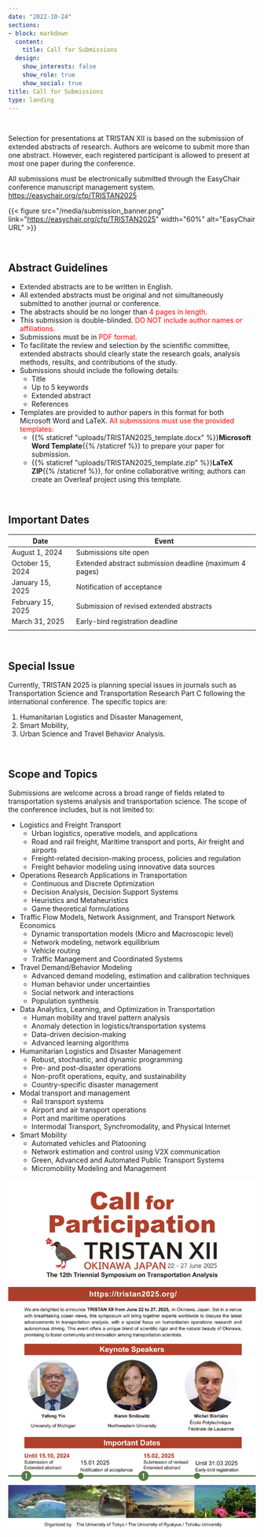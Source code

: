 ```yaml
---
date: "2022-10-24"
sections:
- block: markdown
  content:
    title: Call for Submissions
  design:
    show_interests: false
    show_role: true
    show_social: true
title: Call for Submissions
type: landing
---
```


<br>

<!-- Please see below for a list of topics. -->
Selection for presentations at TRISTAN XII is based on the submission of extended abstracts of research.
Authors are welcome to submit more than one abstract. 
However, each registered participant is allowed to present at most one paper during the conference.

All submissions must be electronically submitted through the EasyChair conference manuscript management system.
https://easychair.org/cfp/TRISTAN2025

{{< figure src="/media/submission_banner.png" link="https://easychair.org/cfp/TRISTAN2025" width="60%" alt="EasyChair URL" >}}


<br>

## Abstract Guidelines

<ul>
<li>Extended abstracts are to be written in English.</li>
<li>All extended abstracts must be original and not simultaneously submitted to another journal or conference.</li>
<li>The abstracts should be no longer than <span style="color: red; ">4 pages in length.</span></li>
<li>This submission is double-blinded. <span style="color: red; ">DO NOT include author names or affiliations.</span></li>
<li>Submissions must be in <span style="color: red; ">PDF format.</span></li>
<li>To facilitate the review and selection by the scientific committee, extended abstracts should clearly state the research goals, analysis methods, results, and contributions of the study.</li>

<li>Submissions should include the following details:
<ul>
  <li>Title</li>
  <li>Up to 5 keywords</li>
  <li>Extended abstract</li>
  <li>References</li>
</ul>
</li>
<li>Templates are provided to author papers in this format for both Microsoft Word and LaTeX.
<span style="color: red; ">All submissions must use the provided templates:</span>
<ul>
    <li>{{% staticref "uploads/TRISTAN2025_template.docx" %}}<strong>Microsoft Word Template</strong>{{% /staticref %}} to prepare your paper for submission.</li>
    <li>{{% staticref "uploads/TRISTAN2025_template.zip" %}}<strong>LaTeX ZIP</strong>{{% /staticref %}}, for online collaborative writing; authors can create an Overleaf project using this template.</li>
</ul>
</li>
</ul>

<br>


## Important Dates

| Date | Event |
| ------------------| ------------------------------ |
| August 1, 2024 | Submissions site open | 
| October 15, 2024 | Extended abstract submission deadline (maximum 4 pages) |
| January 15, 2025 | Notification of acceptance | 
| February 15, 2025 | Submission of revised extended abstracts |
| March 31, 2025 | Early-bird registration deadline | 
|||

<br>

## Special Issue
Currently, TRISTAN 2025 is planning special issues in journals such as Transportation Science and Transportation Research Part C following the international conference. 
The specific topics are: 
1. Humanitarian Logistics and Disaster Management, 
2. Smart Mobility, 
3. Urban Science and Travel Behavior Analysis.

<br>

## Scope and Topics
Submissions are welcome across a broad range of fields related to transportation systems analysis and transportation science. The scope of the conference includes, but is not limited to:


- Logistics and Freight Transport
  - Urban logistics, operative models, and applications
  - Road and rail freight, Maritime transport and ports, Air freight and airports
  - Freight-related decision-making process, policies and regulation
  - Freight behavior modeling using innovative data sources
- Operations Research Applications in Transportation
  - Continuous and Discrete Optimization
  - Decision Analysis, Decision Support Systems
  - Heuristics and Metaheuristics
  - Game theoretical formulations
- Traffic Flow Models, Network Assignment, and Transport Network Economics
  - Dynamic transportation models (Micro and Macroscopic level)
  - Network modeling, network equilibrium
  - Vehicle routing
  - Traffic Management and Coordinated Systems
- Travel Demand/Behavior Modeling
  - Advanced demand modeling, estimation and calibration techniques
  - Human behavior under uncertainties
  - Social network and interactions
  - Population synthesis
- Data Analytics, Learning, and Optimization in Transportation
  - Human mobility and travel pattern analysis
  - Anomaly detection in logistics/transportation systems
  - Data-driven decision-making
  - Advanced learning algorithms
- Humanitarian Logistics and Disaster Management
  - Robust, stochastic, and dynamic programming
  - Pre- and post-disaster operations
  - Non-profit operations, equity, and sustainability
  - Country-specific disaster management
- Modal transport  and management
  - Rail transport systems
  - Airport and air transport operations
  - Port and maritime operations
  - Intermodal Transport, Synchromodality, and Physical Internet
- Smart Mobility
  - Automated vehicles and Platooning
  - Network estimation and control using V2X communication
  - Green, Advanced and Automated Public Transport Systems
  - Micromobility Modeling and Management


![](TRISTAN2025_flyer_v3.jpg)
<!-- ![](ishigaki.jpg) --->